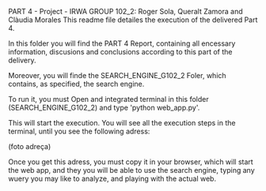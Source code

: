 PART 4 - Project - IRWA GROUP 102_2: Roger Sola, Queralt Zamora and Clàudia Morales This readme file detailes the execution of the delivered Part 4.

In this folder you will find the PART 4 Report, containing all encessary information, discusions and conclusions according to this part of the delivery.


Moreover, you will finde the SEARCH_ENGINE_G102_2 Foler, which contains, as specified, the search engine. 

To run it, you must Open and integrated terminal in this folder (SEARCH_ENGINE_G102_2) and type 'python web_app.py'.

This will start the execution. You will see all the execution steps in the terminal, until you see the following adress:

(foto adreça)

Once you get this adress, you must copy it in your browser, which will start the web app, and they you will be able to use the search engine, typing any wuery you may like to analyze, and playing with the actual web.
